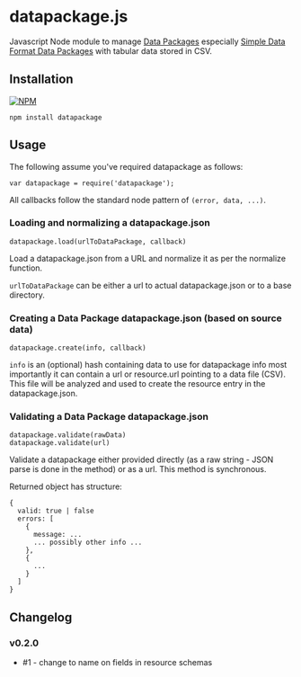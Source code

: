 # datapackage.js

Javascript Node module to manage [Data Packages][dp] especially [Simple
Data Format Data Packages][sdf] with tabular data stored in CSV.

[dp]: http://data.okfn.org/standards/data-package
[sdf]: http://data.okfn.org/standards/simple-data-format

## Installation

[![NPM](https://nodei.co/npm/datapackage.png)](https://nodei.co/npm/datapackage/)

```
npm install datapackage
```

## Usage

The following assume you've required datapackage as follows:

```
var datapackage = require('datapackage');
```

All callbacks follow the standard node pattern of `(error, data, ...)`.

### Loading and normalizing a datapackage.json

```
datapackage.load(urlToDataPackage, callback)
```

Load a datapackage.json from a URL and normalize it as per the normalize function.

`urlToDataPackage` can be either a url to actual datapackage.json or to a base directory.

### Creating a Data Package datapackage.json (based on source data)

```
datapackage.create(info, callback)
```

`info` is an (optional) hash containing data to use for datapackage info most importantly it can contain a url or resource.url pointing to a data file (CSV). This file will be analyzed and used to create the resource entry in the datapackage.json.

### Validating a Data Package datapackage.json

```
datapackage.validate(rawData)
datapackage.validate(url)
```

Validate a datapackage either provided directly (as a raw string - JSON parse is done in the method) or as a url. This method is synchronous.

Returned object has structure:

```
{
  valid: true | false
  errors: [
    {
      message: ...
      ... possibly other info ...
    },
    {
      ...
    }
  ]
}
```

## Changelog

### v0.2.0

* #1 - change to name on fields in resource schemas

